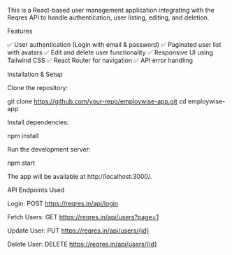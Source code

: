 This is a React-based user management application integrating with the Reqres API to handle authentication, user listing, editing, and deletion.

Features

✅ User authentication (Login with email & password)
✅ Paginated user list with avatars
✅ Edit and delete user functionality
✅ Responsive UI using Tailwind CSS
✅ React Router for navigation
✅ API error handling

Installation & Setup

Clone the repository:

git clone https://github.com/your-repo/employwise-app.git
cd employwise-app

Install dependencies:

npm install

Run the development server:

npm start

The app will be available at http://localhost:3000/.

API Endpoints Used

Login: POST https://reqres.in/api/login

Fetch Users: GET https://reqres.in/api/users?page=1

Update User: PUT https://reqres.in/api/users/{id}

Delete User: DELETE https://reqres.in/api/users/{id}